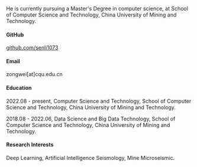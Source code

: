 He is currently pursuing a Master's Degree in computer science, at School of Computer Science and Technology, China University of Mining and Technology.

#### GitHub
[ github.com/senli1073](https://github.com/senli1073)


#### Email
zongwei[at]cqu.edu.cn

#### Education
2022.08 - present, Computer Science and Technology, School of Computer Science and Technology, China University of Mining and Technology.

2018.08 - 2022.06, Data Science and Big Data Technology, School of Computer Science and Technology, China University of Mining and Technology.

#### Research Interests
Deep Learning, Artificial Intelligence Seismology, Mine Microseismic.

